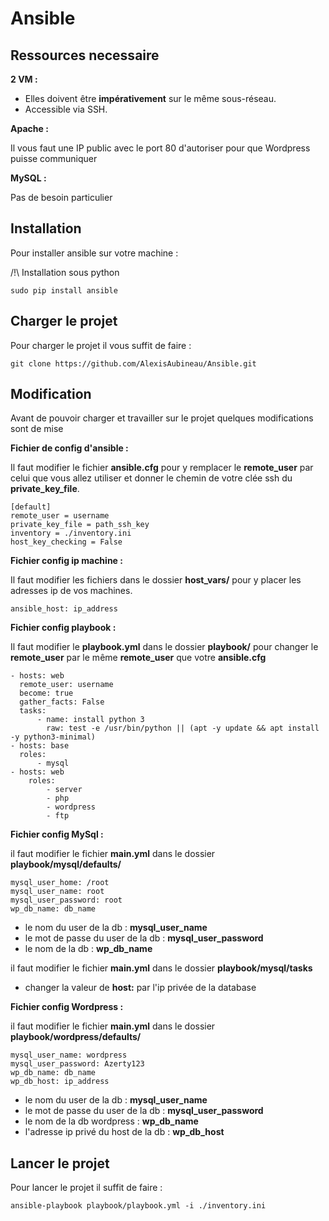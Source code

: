 
# Ansible

## Ressources necessaire

**2 VM :**

- Elles doivent être **impérativement** sur le même sous-réseau.
- Accessible via SSH.

**Apache :**

Il vous faut une IP public avec le port 80 d'autoriser pour que Wordpress puisse communiquer

**MySQL :**

Pas de besoin particulier

## Installation

Pour installer ansible sur votre machine :

/!\ Installation sous python

    sudo pip install ansible

## Charger le projet
Pour charger le projet il vous suffit de faire :

    git clone https://github.com/AlexisAubineau/Ansible.git

## Modification
Avant de pouvoir charger et travailler sur le projet quelques modifications sont de mise

**Fichier de config d'ansible :**

Il faut modifier le fichier **ansible.cfg** pour y remplacer le **remote_user** par celui que vous allez utiliser et donner le chemin de votre clée ssh du **private_key_file**.
    
    [default]
	remote_user = username
	private_key_file = path_ssh_key
	inventory = ./inventory.ini
	host_key_checking = False

**Fichier config ip machine :**

Il faut modifier les fichiers dans le dossier **host_vars/** pour y placer les adresses ip de vos machines.

	ansible_host: ip_address

**Fichier config playbook :**

Il faut modifier le **playbook.yml** dans le dossier **playbook/** pour changer le **remote_user** par le même **remote_user** que votre **ansible.cfg**

	- hosts: web
	  remote_user: username
	  become: true
	  gather_facts: False
	  tasks:
		  - name: install python 3
		    raw: test -e /usr/bin/python || (apt -y update && apt install -y python3-minimal)
	- hosts: base
	  roles:
		  - mysql
	- hosts: web
		roles:
			- server
			- php
			- wordpress
			- ftp


**Fichier config MySql :**

il faut modifier le fichier **main.yml** dans le dossier **playbook/mysql/defaults/** 
 
 	mysql_user_home: /root
	mysql_user_name: root
	mysql_user_password: root
	wp_db_name: db_name
 
 - le nom du user de la db : **mysql_user_name**
 - le mot de passe du user de la db : **mysql_user_password**
 - le nom de la db : **wp_db_name**
 
 il faut modifier le fichier **main.yml** dans le dossier **playbook/mysql/tasks**
 
 - changer la valeur de **host:** par l'ip privée de la database

**Fichier config Wordpress :**

il faut modifier le fichier **main.yml** dans le dossier **playbook/wordpress/defaults/**

	mysql_user_name: wordpress
	mysql_user_password: Azerty123
	wp_db_name: db_name
	wp_db_host: ip_address


- le nom du user de la db : **mysql_user_name**
- le mot de passe du user de la db : **mysql_user_password**
- le nom de la db wordpress : **wp_db_name**
- l'adresse ip privé du host de la db : **wp_db_host**

## Lancer le projet
Pour lancer le projet il suffit de faire :

    ansible-playbook playbook/playbook.yml -i ./inventory.ini
